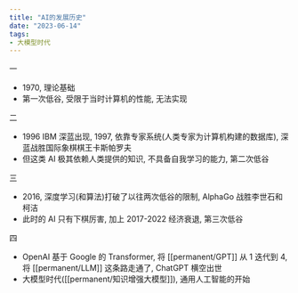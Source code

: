 ```yaml
---
title: "AI的发展历史"
date: "2023-06-14"
tags:
- 大模型时代
---
```


一
- 1970, 理论基础
- 第一次低谷, 受限于当时计算机的性能, 无法实现

二
- 1996 IBM 深蓝出现, 1997, 依靠专家系统(人类专家为计算机构建的数据库), 深蓝战胜国际象棋棋王卡斯帕罗夫
- 但这类 AI 极其依赖人类提供的知识, 不具备自我学习的能力, 第二次低谷

三
- 2016, 深度学习(和算法)打破了以往两次低谷的限制, AlphaGo 战胜李世石和柯洁
- 此时的 AI 只有下棋厉害, 加上 2017-2022 经济衰退, 第三次低谷

四
- OpenAI 基于 Google 的 Transformer, 将 [[permanent/GPT]] 从 1 迭代到 4, 将 [[permanent/LLM]] 这条路走通了, ChatGPT 横空出世
- 大模型时代([[permanent/知识增强大模型]]), 通用人工智能的开始